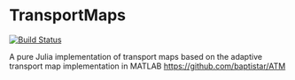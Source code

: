 # TransportMaps

[![Build Status](https://github.com/lukasfritsch/TransportMaps.jl/actions/workflows/CI.yml/badge.svg?branch=main)](https://github.com/lukasfritsch/TransportMaps.jl/actions/workflows/CI.yml?query=branch%3Amain)

A pure Julia implementation of transport maps based on the adaptive transport map implementation in MATLAB https://github.com/baptistar/ATM
